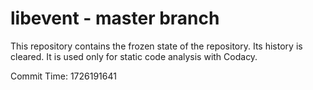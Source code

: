 # libevent - master branch

This repository contains the frozen state of the repository.
Its history is cleared. It is used only for static code
analysis with Codacy.

Commit Time: 1726191641